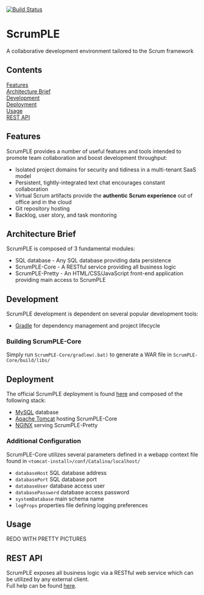 [![Build Status](http://ec2-52-10-231-227.us-west-2.compute.amazonaws.com:8080/jenkins/buildStatus/icon?job=ScrumPLE)](http://ec2-52-10-231-227.us-west-2.compute.amazonaws.com:8080/jenkins/job/ScrumPLE/)
# ScrumPLE
A collaborative development environment tailored to the Scrum framework

## Contents
[Features](#features)  
[Architecture Brief](#architecture-brief)  
[Development](#development)  
[Deployment](#deployment)  
[Usage](#usage)  
[REST API](#rest-api)  

## Features
ScrumPLE provides a number of useful features and tools intended to promote team collaboration and boost development throughput:
* Isolated project domains for security and tidiness in a multi-tenant SaaS model
* Persistent, tightly-integrated text chat encourages constant collaboration
* Virtual Scrum artifacts provide the **authentic Scrum experience** out of office and in the cloud
* Git repository hosting
* Backlog, user story, and task monitoring

## Architecture Brief
ScrumPLE is composed of 3 fundamental modules:
* SQL database - Any SQL database providing data persistence
* ScrumPLE-Core - A RESTful service providing all business logic
* ScrumPLE-Pretty - An HTML/CSS/JavaScript front-end application providing main access to ScrumPLE

## Development
ScrumPLE development is dependent on several popular development tools:
* [Gradle] for dependency management and project lifecycle

### Building ScrumPLE-Core
Simply run `ScrumPLE-Core/gradlew(.bat)` to generate a WAR file in `ScrumPLE-Core/build/libs/`

## Deployment
The official ScrumPLE deployment is found [here][ScrumPLE] and composed of the following stack:
* [MySQL] database
* [Apache Tomcat] hosting ScrumPLE-Core
* [NGINX] serving ScrumPLE-Pretty

### Additional Configuration
ScrumPLE-Core utilizes several parameters defined in a webapp context file found in `<tomcat-install>/conf/Catalina/localhost/`
* `databaseHost` SQL database address
* `databasePort` SQL database port
* `databaseUser` database access user
* `databasePassword` database access password
* `systemDatabase` main schema name
* `logProps` properties file defining logging preferences

## Usage
REDO WITH PRETTY PICTURES

## REST API
ScrumPLE exposes all business logic via a RESTful web service which can be utilized by any external client.  
Full help can be found [here][ScrumPLE-Core].

[Apache Tomcat]: http://tomcat.apache.org/
[Tomcat]: http://tomcat.apache.org/
[Gradle]: https://gradle.org/
[Jersey]: https://jersey.java.net/
[Node.js]: https://nodejs.org/
[MySQL]: https://www.mysql.com/
[NGINX]: https://www.nginx.com/
[ScrumPLE]: https://ec2-52-10-231-227.us-west-2.compute.amazonaws.com/
[ScrumPLE-Core]: https://ec2-52-10-231-227.us-west-2.compute.amazonaws.com:8443/scrumple/